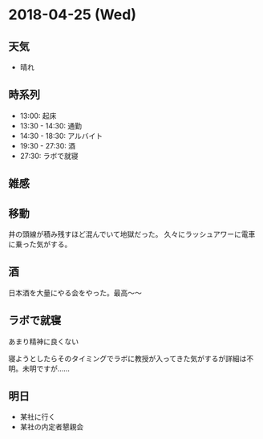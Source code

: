 # 2018-04-25 (Wed)

## 天気

- 晴れ

## 時系列

- 13:00: 起床
- 13:30 - 14:30: 通勤
- 14:30 - 18:30: アルバイト
- 19:30 - 27:30: 酒
- 27:30: ラボで就寝

## 雑感

## 移動

井の頭線が積み残すほど混んでいて地獄だった。
久々にラッシュアワーに電車に乗った気がする。

## 酒

日本酒を大量にやる会をやった。最高〜〜

## ラボで就寝

あまり精神に良くない

寝ようとしたらそのタイミングでラボに教授が入ってきた気がするが詳細は不明。未明ですが……

## 明日

- 某社に行く
- 某社の内定者懇親会

